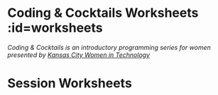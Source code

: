 # Coding & Cocktails Worksheets :id=worksheets

_Coding & Cocktails is an introductory programming series for women presented by [Kansas City Women in Technology](https://kcwomenintech.org/)_

<!-- Install the tools, then navigate to tonight's session. -->

<!-- # Tools
[Installation guide](/tools/) for the tools we'll use during our sessions. -->

# Session Worksheets

<!-- [CSS Basics](/css/) -->

<!-- * [The Glass: HTML](/html/)
[The Garnish: CSS](/css/)
<!-- * [Angular Series SPA](/spa/) -->
